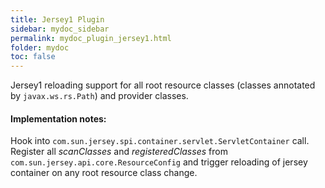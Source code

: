 ```yaml
---
title: Jersey1 Plugin
sidebar: mydoc_sidebar
permalink: mydoc_plugin_jersey1.html
folder: mydoc
toc: false
---
```


Jersey1 reloading support for all root resource classes (classes annotated by `javax.ws.rs.Path`) and provider classes.

#### Implementation notes:
Hook into `com.sun.jersey.spi.container.servlet.ServletContainer` call. Register all *scanClasses* and *registeredClasses*
from `com.sun.jersey.api.core.ResourceConfig` and trigger reloading of jersey container on any root resource class change.
